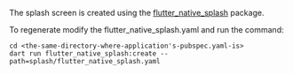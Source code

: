 The splash screen is created using the
[flutter_native_splash](https://pub.dev/packages/flutter_native_splash) package.

To regenerate modify the flutter_native_splash.yaml and run the command:
```
cd <the-same-directory-where-application's-pubspec.yaml-is>
dart run flutter_native_splash:create --path=splash/flutter_native_splash.yaml
```